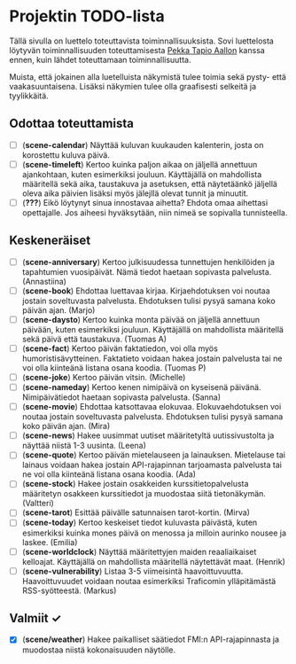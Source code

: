 # Projektin TODO-lista

Tällä sivulla on luettelo toteuttavista toiminnallisuuksista. Sovi luettelosta löytyvän toiminnallisuuden toteuttamisesta [Pekka Tapio Aallon](https://github.com/pekkatapio) kanssa ennen, kuin lähdet toteuttamaan toiminnallisuutta.

Muista, että jokainen alla luetelluista näkymistä tulee toimia sekä pysty- että vaakasuuntaisena. Lisäksi näkymien tulee olla graafisesti selkeitä ja tyylikkäitä.

## Odottaa toteuttamista

- [ ] (**scene-calendar**) Näyttää kuluvan kuukauden kalenterin, josta on korostettu kuluva päivä.
- [ ] (**scene-timeleft**) Kertoo kuinka paljon aikaa on jäljellä annettuun ajankohtaan, kuten esimerkiksi jouluun. Käyttäjällä on mahdollista määritellä sekä aika, taustakuva ja asetuksen, että näytetäänkö jäljellä oleva aika päivien lisäksi myös jälejllä olevat tunnit ja minuutit.
- [ ] (**???**) Eikö löytynyt sinua innostavaa aihetta? Ehdota omaa aihettasi opettajalle. Jos aiheesi hyväksytään, niin nimeä se sopivalla tunnisteella.    

## Keskeneräiset

- [ ] (**scene-anniversary**) Kertoo julkisuudessa tunnettujen henkilöiden ja tapahtumien vuosipäivät. Nämä tiedot haetaan sopivasta palvelusta. (Annastiina)
- [ ] (**scene-book**) Ehdottaa luettavaa kirjaa. Kirjaehdotuksen voi noutaa jostain soveltuvasta palvelusta. Ehdotuksen tulisi pysyä samana koko päivän ajan. (Marjo)
- [ ] (**scene-daysto**) Kertoo kuinka monta päivää on jäljellä annettuun päivään, kuten esimerkiksi jouluun. Käyttäjällä on mahdollista määritellä sekä päivä että taustakuva. (Tuomas A)
- [ ] (**scene-fact**) Kertoo päivän faktatiedon, voi olla myös humoristisävytteinen. Faktatieto voidaan hakea jostain palvelusta tai ne voi olla kiinteänä listana osana koodia. (Tuomas P)
- [ ] (**scene-joke**) Kertoo päivän vitsin. (Michelle)
- [ ] (**scene-nameday**) Kertoo kenen nimipäivä on kyseisenä päivänä. Nimipäivätiedot haetaan sopivasta palvelusta. (Sanna)
- [ ] (**scene-movie**) Ehdottaa katsottavaa elokuvaa. Elokuvaehdotuksen voi noutaa jostain soveltuvasta palvelusta. Ehdotuksen tulisi pysyä samana koko päivän ajan. (Mira)
- [ ] (**scene-news**) Hakee uusimmat uutiset määritetyltä uutissivustolta ja näyttää niistä 1-3 uusinta. (Leena)
- [ ] (**scene-quote**) Kertoo päivän  mietelauseen ja lainauksen. Mietelause tai lainaus voidaan hakea jostain API-rajapinnan tarjoamasta palvelusta tai ne voi olla kiinteänä listana osana koodia. (Ada)
- [ ] (**scene-stock**) Hakee jostain osakkeiden kurssitietopalvelusta määritetyn osakkeen kurssitiedot ja muodostaa siitä tietonäkymän. (Valtteri)
- [ ] (**scene-tarot**) Esittää päivälle satunnaisen tarot-kortin. (Mirva)
- [ ] (**scene-today**) Kertoo keskeiset tiedot kuluvasta päivästä, kuten esimerkiksi kuinka mones päivä on menossa ja milloin aurinko nousee ja laskee. (Emilia)
- [ ] (**scene-worldclock**) Näyttää määritettyjen maiden reaaliaikaiset kelloajat. Käyttäjällä on mahdollista määritellä näytettävät maat. (Henrik)
- [ ] (**scene-vulnerability**) Listaa 3-5 viimeisintä haavoittuvuutta. Haavoittuvuudet voidaan noutaa esimerkiksi Traficomin ylläpitämästä RSS-syötteestä. (Markus)
       
## Valmiit ✓

- [X] (**scene/weather**) Hakee paikalliset säätiedot FMI:n API-rajapinnasta ja muodostaa niistä kokonaisuuden näytölle.